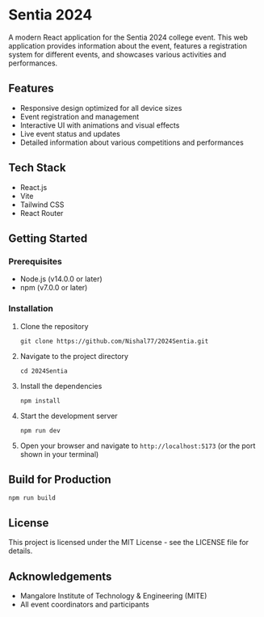 # Sentia 2024

A modern React application for the Sentia 2024 college event. This web application provides information about the event, features a registration system for different events, and showcases various activities and performances.

## Features

- Responsive design optimized for all device sizes
- Event registration and management
- Interactive UI with animations and visual effects
- Live event status and updates
- Detailed information about various competitions and performances

## Tech Stack

- React.js
- Vite
- Tailwind CSS
- React Router

## Getting Started

### Prerequisites

- Node.js (v14.0.0 or later)
- npm (v7.0.0 or later)

### Installation

1. Clone the repository
   ```
   git clone https://github.com/Nishal77/2024Sentia.git
   ```

2. Navigate to the project directory
   ```
   cd 2024Sentia
   ```

3. Install the dependencies
   ```
   npm install
   ```

4. Start the development server
   ```
   npm run dev
   ```

5. Open your browser and navigate to `http://localhost:5173` (or the port shown in your terminal)

## Build for Production

```
npm run build
```

## License

This project is licensed under the MIT License - see the LICENSE file for details.

## Acknowledgements

- Mangalore Institute of Technology & Engineering (MITE)
- All event coordinators and participants
